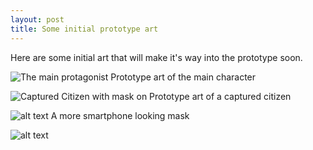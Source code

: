 ```yaml
---
layout: post
title: Some initial prototype art
---
```


Here are some initial art that will make it's way into the prototype soon.

![The main protagonist][mainCharacter]
Prototype art of the main character

![Captured Citizen with mask on][capturedCitizen]
Prototype art of a captured citizen

![alt text][capturedCitizen2]
A more smartphone looking mask

![alt text][capturedCitizen3]

[mainCharacter]: ../images/prototype_art/main_character.png, "Main Character 1"
[capturedCitizen]: ../images/prototype_art/captured_citizen.png, "Captured Citizen 1"
[capturedCitizen2]: ../images/prototype_art/capturedCitizen2.png, "Captured Citizen 2"
[capturedCitizen3]: ../images/prototype_art/capturedCitizen3.png, "Captured Citizen 3"